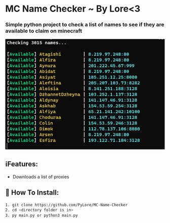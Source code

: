 # MC Name Checker ~ By Lore<3

### Simple python project to check a list of names to see if they are available to claim on minecraft

![Screenshot](screenshot.png)

## ℹ️Features:
* Downloads a list of proxies

## 🔌 How To Install:
```bash
1. git clone https://github.com/PyLore/MC-Name-Checker
2. cd <directory folder is in>
3. py main.py or python3 main.py
```
